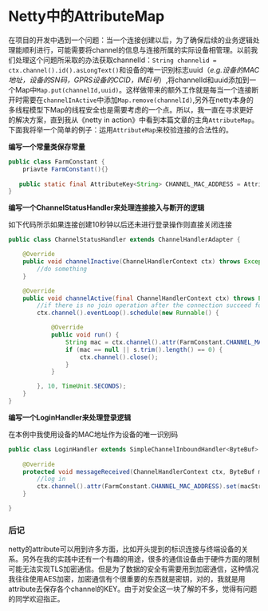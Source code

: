 # Netty中的AttributeMap
在项目的开发中遇到一个问题：当一个连接创建以后，为了确保后续的业务逻辑处理能顺利进行，可能需要将channel的信息与连接所属的实际设备相管理。以前我们处理这个问题所采取的办法获取channelId：`String channelid = ctx.channel().id().asLongText()`和设备的唯一识别标志uuid（*e.g.设备的MAC地址，设备的SN码，GPRS设备的CCID，IMEI号*）,将channelId和uuid添加到一个Map中`Map.put(channelId,uuid)`。这样做带来的额外工作就是每当一个连接断开时需要在`channelInActive`中添加`Map.remove(channelId)`,另外在netty本身的多线程模型下Map的线程安全也是需要考虑的一个点。所以，我一直在寻求更好的解决方案，直到我从《netty in action》中看到本篇文章的主角`AttributeMap`。下面我将举一个简单的例子：运用`AttributeMap`来校验连接的合法性的。

**编写一个常量类保存常量**

```java
public class FarmConstant {
	priavte FarmConstant(){}
	
   public static final AttributeKey<String> CHANNEL_MAC_ADDRESS = AttributeKey.valueOf("channel.mac.address");
}
```

**编写一个ChannelStatusHandler来处理连接接入与断开的逻辑**

如下代码所示如果连接创建10秒钟以后还未进行登录操作则直接关闭连接

```java
public class ChannelStatusHandler extends ChannelHandlerAdapter {

    @Override
    public void channelInactive(ChannelHandlerContext ctx) throws Exception {
    	//do something
    }

    @Override
    public void channelActive(final ChannelHandlerContext ctx) throws Exception {
        //if there is no join operation after the connection succeed for 10 seconds , then disconnect the connection
        ctx.channel().eventLoop().schedule(new Runnable() {

            @Override
            public void run() {
                String mac = ctx.channel().attr(FarmConstant.CHANNEL_MAC_ADDRESS).get();
                if (mac == null || s.trim().length() == 0) {
                    ctx.channel().close();
                }
            }

        }, 10, TimeUnit.SECONDS);
    }
}
```
**编写一个LoginHandler来处理登录逻辑**

在本例中我使用设备的MAC地址作为设备的唯一识别码

```java
public class LoginHandler extends SimpleChannelInboundHandler<ByteBuf> {
    
    @Override
    protected void messageReceived(ChannelHandlerContext ctx, ByteBuf msg) throws Exception {
    	//log in 
    	ctx.channel().attr(FarmConstant.CHANNEL_MAC_ADDRESS).set(macString);
    }

}
```
### 后记
netty的attribute可以用到许多方面，比如开头提到的标识连接与终端设备的关系。另外在我的实践中还有一个有趣的用途，很多的通信设备由于硬件方面的限制可能无法实现TLS加密通信。但是为了数据的安全有需要用到加密通信，这种情况我往往使用AES加密，加密通信有个很重要的东西就是密钥，对的，我就是用attribute去保存各个channel的KEY。由于对安全这一块了解的不多，觉得有问题的同学欢迎指正。


